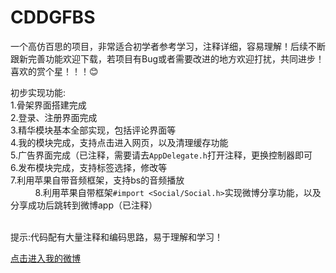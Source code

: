 # CDDGFBS
一个高仿百思的项目，非常适合初学者参考学习，注释详细，容易理解！后续不断跟新完善功能欢迎下载，若项目有Bug或者需要改进的地方欢迎打扰，共同进步！喜欢的赏个星！！！:blush: <br />

初步实现功能: <br />
           1.骨架界面搭建完成 <br />
           2.登录、注册界面完成  <br />
           3.精华模块基本全部实现，包括评论界面等  <br />
           4.我的模块完成，支持点击进入网页，以及清理缓存功能  <br />
           5.广告界面完成（已注释，需要请去`AppDelegate.h`打开注释，更换控制器即可  <br />
           6.发布模块完成，支持标签选择，修改等  <br />
           7.利用苹果自带音频框架，支持bs的音频播放  <br />
           8.利用苹果自带框架`#import <Social/Social.h>`实现微博分享功能，以及分享成功后跳转到微博app（已注释）<br />
           
           
           
提示:代码配有大量注释和编码思路，易于理解和学习！ <br />

[点击进入我的微博](http://weibo.com/u/5605532343) <br />
